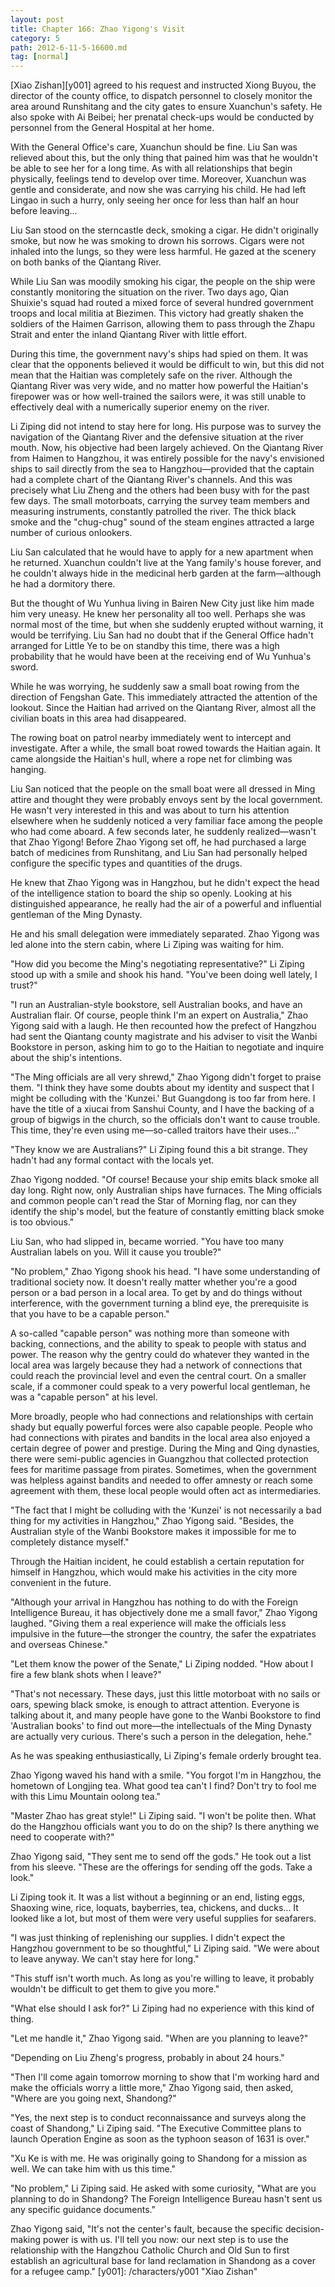 ```yaml
---
layout: post
title: Chapter 166: Zhao Yigong's Visit
category: 5
path: 2012-6-11-5-16600.md
tag: [normal]
---
```


[Xiao Zishan][y001] agreed to his request and instructed Xiong Buyou, the director of the county office, to dispatch personnel to closely monitor the area around Runshitang and the city gates to ensure Xuanchun's safety. He also spoke with Ai Beibei; her prenatal check-ups would be conducted by personnel from the General Hospital at her home.

With the General Office's care, Xuanchun should be fine. Liu San was relieved about this, but the only thing that pained him was that he wouldn't be able to see her for a long time. As with all relationships that begin physically, feelings tend to develop over time. Moreover, Xuanchun was gentle and considerate, and now she was carrying his child. He had left Lingao in such a hurry, only seeing her once for less than half an hour before leaving...

Liu San stood on the sterncastle deck, smoking a cigar. He didn't originally smoke, but now he was smoking to drown his sorrows. Cigars were not inhaled into the lungs, so they were less harmful. He gazed at the scenery on both banks of the Qiantang River.

While Liu San was moodily smoking his cigar, the people on the ship were constantly monitoring the situation on the river. Two days ago, Qian Shuixie's squad had routed a mixed force of several hundred government troops and local militia at Biezimen. This victory had greatly shaken the soldiers of the Haimen Garrison, allowing them to pass through the Zhapu Strait and enter the inland Qiantang River with little effort.

During this time, the government navy's ships had spied on them. It was clear that the opponents believed it would be difficult to win, but this did not mean that the Haitian was completely safe on the river. Although the Qiantang River was very wide, and no matter how powerful the Haitian's firepower was or how well-trained the sailors were, it was still unable to effectively deal with a numerically superior enemy on the river.

Li Ziping did not intend to stay here for long. His purpose was to survey the navigation of the Qiantang River and the defensive situation at the river mouth. Now, his objective had been largely achieved. On the Qiantang River from Haimen to Hangzhou, it was entirely possible for the navy's envisioned ships to sail directly from the sea to Hangzhou—provided that the captain had a complete chart of the Qiantang River's channels. And this was precisely what Liu Zheng and the others had been busy with for the past few days. The small motorboats, carrying the survey team members and measuring instruments, constantly patrolled the river. The thick black smoke and the "chug-chug" sound of the steam engines attracted a large number of curious onlookers.

Liu San calculated that he would have to apply for a new apartment when he returned. Xuanchun couldn't live at the Yang family's house forever, and he couldn't always hide in the medicinal herb garden at the farm—although he had a dormitory there.

But the thought of Wu Yunhua living in Bairen New City just like him made him very uneasy. He knew her personality all too well. Perhaps she was normal most of the time, but when she suddenly erupted without warning, it would be terrifying. Liu San had no doubt that if the General Office hadn't arranged for Little Ye to be on standby this time, there was a high probability that he would have been at the receiving end of Wu Yunhua's sword.

While he was worrying, he suddenly saw a small boat rowing from the direction of Fengshan Gate. This immediately attracted the attention of the lookout. Since the Haitian had arrived on the Qiantang River, almost all the civilian boats in this area had disappeared.

The rowing boat on patrol nearby immediately went to intercept and investigate. After a while, the small boat rowed towards the Haitian again. It came alongside the Haitian's hull, where a rope net for climbing was hanging.

Liu San noticed that the people on the small boat were all dressed in Ming attire and thought they were probably envoys sent by the local government. He wasn't very interested in this and was about to turn his attention elsewhere when he suddenly noticed a very familiar face among the people who had come aboard. A few seconds later, he suddenly realized—wasn't that Zhao Yigong! Before Zhao Yigong set off, he had purchased a large batch of medicines from Runshitang, and Liu San had personally helped configure the specific types and quantities of the drugs.

He knew that Zhao Yigong was in Hangzhou, but he didn't expect the head of the intelligence station to board the ship so openly. Looking at his distinguished appearance, he really had the air of a powerful and influential gentleman of the Ming Dynasty.

He and his small delegation were immediately separated. Zhao Yigong was led alone into the stern cabin, where Li Ziping was waiting for him.

"How did you become the Ming's negotiating representative?" Li Ziping stood up with a smile and shook his hand. "You've been doing well lately, I trust?"

"I run an Australian-style bookstore, sell Australian books, and have an Australian flair. Of course, people think I'm an expert on Australia," Zhao Yigong said with a laugh. He then recounted how the prefect of Hangzhou had sent the Qiantang county magistrate and his adviser to visit the Wanbi Bookstore in person, asking him to go to the Haitian to negotiate and inquire about the ship's intentions.

"The Ming officials are all very shrewd," Zhao Yigong didn't forget to praise them. "I think they have some doubts about my identity and suspect that I might be colluding with the 'Kunzei.' But Guangdong is too far from here. I have the title of a xiucai from Sanshui County, and I have the backing of a group of bigwigs in the church, so the officials don't want to cause trouble. This time, they're even using me—so-called traitors have their uses..."

"They know we are Australians?" Li Ziping found this a bit strange. They hadn't had any formal contact with the locals yet.

Zhao Yigong nodded. "Of course! Because your ship emits black smoke all day long. Right now, only Australian ships have furnaces. The Ming officials and common people can't read the Star of Morning flag, nor can they identify the ship's model, but the feature of constantly emitting black smoke is too obvious."

Liu San, who had slipped in, became worried. "You have too many Australian labels on you. Will it cause you trouble?"

"No problem," Zhao Yigong shook his head. "I have some understanding of traditional society now. It doesn't really matter whether you're a good person or a bad person in a local area. To get by and do things without interference, with the government turning a blind eye, the prerequisite is that you have to be a capable person."

A so-called "capable person" was nothing more than someone with backing, connections, and the ability to speak to people with status and power. The reason why the gentry could do whatever they wanted in the local area was largely because they had a network of connections that could reach the provincial level and even the central court. On a smaller scale, if a commoner could speak to a very powerful local gentleman, he was a "capable person" at his level.

More broadly, people who had connections and relationships with certain shady but equally powerful forces were also capable people. People who had connections with pirates and bandits in the local area also enjoyed a certain degree of power and prestige. During the Ming and Qing dynasties, there were semi-public agencies in Guangzhou that collected protection fees for maritime passage from pirates. Sometimes, when the government was helpless against bandits and needed to offer amnesty or reach some agreement with them, these local people would often act as intermediaries.

"The fact that I might be colluding with the 'Kunzei' is not necessarily a bad thing for my activities in Hangzhou," Zhao Yigong said. "Besides, the Australian style of the Wanbi Bookstore makes it impossible for me to completely distance myself."

Through the Haitian incident, he could establish a certain reputation for himself in Hangzhou, which would make his activities in the city more convenient in the future.

"Although your arrival in Hangzhou has nothing to do with the Foreign Intelligence Bureau, it has objectively done me a small favor," Zhao Yigong laughed. "Giving them a real experience will make the officials less impulsive in the future—the stronger the country, the safer the expatriates and overseas Chinese."

"Let them know the power of the Senate," Li Ziping nodded. "How about I fire a few blank shots when I leave?"

"That's not necessary. These days, just this little motorboat with no sails or oars, spewing black smoke, is enough to attract attention. Everyone is talking about it, and many people have gone to the Wanbi Bookstore to find 'Australian books' to find out more—the intellectuals of the Ming Dynasty are actually very curious. There's such a person in the delegation, hehe."

As he was speaking enthusiastically, Li Ziping's female orderly brought tea.

Zhao Yigong waved his hand with a smile. "You forgot I'm in Hangzhou, the hometown of Longjing tea. What good tea can't I find? Don't try to fool me with this Limu Mountain oolong tea."

"Master Zhao has great style!" Li Ziping said. "I won't be polite then. What do the Hangzhou officials want you to do on the ship? Is there anything we need to cooperate with?"

Zhao Yigong said, "They sent me to send off the gods." He took out a list from his sleeve. "These are the offerings for sending off the gods. Take a look."

Li Ziping took it. It was a list without a beginning or an end, listing eggs, Shaoxing wine, rice, loquats, bayberries, tea, chickens, and ducks... It looked like a lot, but most of them were very useful supplies for seafarers.

"I was just thinking of replenishing our supplies. I didn't expect the Hangzhou government to be so thoughtful," Li Ziping said. "We were about to leave anyway. We can't stay here for long."

"This stuff isn't worth much. As long as you're willing to leave, it probably wouldn't be difficult to get them to give you more."

"What else should I ask for?" Li Ziping had no experience with this kind of thing.

"Let me handle it," Zhao Yigong said. "When are you planning to leave?"

"Depending on Liu Zheng's progress, probably in about 24 hours."

"Then I'll come again tomorrow morning to show that I'm working hard and make the officials worry a little more," Zhao Yigong said, then asked, "Where are you going next, Shandong?"

"Yes, the next step is to conduct reconnaissance and surveys along the coast of Shandong," Li Ziping said. "The Executive Committee plans to launch Operation Engine as soon as the typhoon season of 1631 is over."

"Xu Ke is with me. He was originally going to Shandong for a mission as well. We can take him with us this time."

"No problem," Li Ziping said. He asked with some curiosity, "What are you planning to do in Shandong? The Foreign Intelligence Bureau hasn't sent us any specific guidance documents."

Zhao Yigong said, "It's not the center's fault, because the specific decision-making power is with us. I'll tell you now: our next step is to use the relationship with the Hangzhou Catholic Church and Old Sun to first establish an agricultural base for land reclamation in Shandong as a cover for a refugee camp."
[y001]: /characters/y001 "Xiao Zishan"